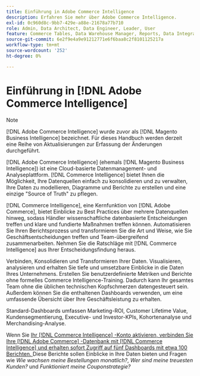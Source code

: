 ```yaml
---
title: Einführung in Adobe Commerce Intelligence
description: Erfahren Sie mehr über Adobe Commerce Intelligence.
exl-id: 0c960d8c-9bb7-429e-a88e-21678a77b710
role: Admin, Data Architect, Data Engineer, Leader, User
feature: Commerce Tables, Data Warehouse Manager, Reports, Data Integration
source-git-commit: 6e2f9e4a9e91212771e6f6baa8c2f8101125217a
workflow-type: tm+mt
source-wordcount: '252'
ht-degree: 0%

---
```



# Einführung in [!DNL Adobe Commerce Intelligence]

>[!NOTE]
>
>[!DNL Adobe Commerce Intelligence] wurde zuvor als [!DNL Magento Business Intelligence] bezeichnet. Für dieses Handbuch werden derzeit eine Reihe von Aktualisierungen zur Erfassung der Änderungen durchgeführt.

[!DNL Adobe Commerce Intelligence] (ehemals [!DNL Magento Business Intelligence]) ist eine Cloud-basierte Datenmanagement- und Analyseplattform. [!DNL Commerce Intelligence] bietet Ihnen die Möglichkeit, Ihre Datenquellen einfach zu konsolidieren und zu verwalten, Ihre Daten zu modellieren, Diagramme und Berichte zu erstellen und eine einzige &quot;Source of Truth&quot; zu pflegen.

[!DNL Commerce Intelligence], eine Kernfunktion von [!DNL Adobe Commerce], bietet Einblicke zu Best Practices über mehrere Datenquellen hinweg, sodass Händler wissenschaftliche datenbasierte Entscheidungen treffen und klare und fundierte Maßnahmen treffen können. Automatisieren Sie Ihren Berichtsprozess und transformieren Sie die Art und Weise, wie Sie Geschäftsentscheidungen treffen und Team-übergreifend zusammenarbeiten. Nehmen Sie die Ratschläge mit [!DNL Commerce Intelligence] aus Ihrer Entscheidungsfindung heraus.

Verbinden, Konsolidieren und Transformieren Ihrer Daten. Visualisieren, analysieren und erhalten Sie tiefe und umsetzbare Einblicke in die Daten Ihres Unternehmens. Erstellen Sie benutzerdefinierte Metriken und Berichte ohne formelles Commerce Intelligence-Training. Dadurch kann Ihr gesamtes Team ohne die üblichen technischen Kopfschmerzen datengesteuert sein. Außerdem können Sie die enthaltenen Dashboards verwenden, um eine umfassende Übersicht über Ihre Geschäftsleistung zu erhalten.

Standard-Dashboards umfassen Marketing-ROI, Customer Lifetime Value, Kundensegmentierung, Executive- und Investor-KPIs, Kohortenanalyse und Merchandising-Analyse.

Wenn Sie [Ihr [!DNL Commerce Intelligence] -Konto aktivieren, verbinden Sie Ihre [!DNL Adobe Commerce] -Datenbank mit [!DNL Commerce Intelligence] und erhalten sofort Zugriff auf fünf Dashboards mit etwa 100 Berichten. ](../getting-started/onpremise-activation.md) Diese Berichte sollen Einblicke in Ihre Daten bieten und Fragen wie *Wie wachsen meine Bestellungen monatlich?*, *Wer sind meine treuesten Kunden?* und *Funktioniert meine Couponstrategie?*
